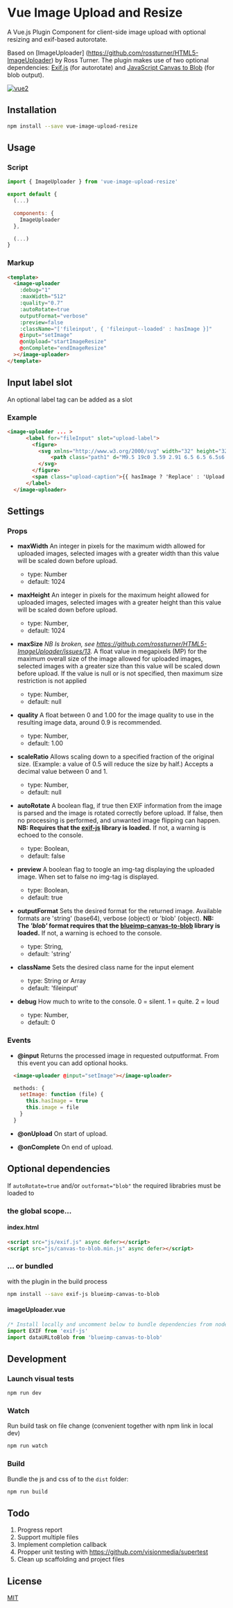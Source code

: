 # Vue Image Upload and Resize
A Vue.js Plugin Component for client-side image upload with optional resizing and exif-based autorotate.

Based on [ImageUploader] (https://github.com/rossturner/HTML5-ImageUploader) by Ross Turner. The plugin makes use of two optional dependencies: [Exif.js](https://github.com/exif-js/exif-js) (for autorotate)
and [JavaScript Canvas to Blob](https://github.com/blueimp/JavaScript-Canvas-to-Blob) (for blob output).

[![vue2](https://img.shields.io/badge/vue-2.x-brightgreen.svg)](https://vuejs.org/)


## Installation

```bash
npm install --save vue-image-upload-resize
```

## Usage


### Script
```js
import { ImageUploader } from 'vue-image-upload-resize'

export default {
  (...)

  components: {
    ImageUploader
  },

  (...)
}
```

### Markup

```html
<template>
  <image-uploader
    :debug="1"
    :maxWidth="512"
    :quality="0.7"
    :autoRotate=true
    outputFormat="verbose"
    :preview=false
    :className="['fileinput', { 'fileinput--loaded' : hasImage }]"
    @input="setImage"
    @onUpload="startImageResize"
    @onComplete="endImageResize"
  ></image-uploader>
</template>
```

## Input label slot
An optional label tag can be added as a slot

### Example
```html
<image-uploader ... >
      <label for="fileInput" slot="upload-label">
        <figure>
          <svg xmlns="http://www.w3.org/2000/svg" width="32" height="32" viewBox="0 0 32 32">
              <path class="path1" d="M9.5 19c0 3.59 2.91 6.5 6.5 6.5s6.5-2.91 6.5-6.5-2.91-6.5-6.5-6.5-6.5 2.91-6.5 6.5zM30 8h-7c-0.5-2-1-4-3-4h-8c-2 0-2.5 2-3 4h-7c-1.1 0-2 0.9-2 2v18c0 1.1 0.9 2 2 2h28c1.1 0 2-0.9 2-2v-18c0-1.1-0.9-2-2-2zM16 27.875c-4.902 0-8.875-3.973-8.875-8.875s3.973-8.875 8.875-8.875c4.902 0 8.875 3.973 8.875 8.875s-3.973 8.875-8.875 8.875zM30 14h-4v-2h4v2z"></path>
          </svg>
        </figure>
        <span class="upload-caption">{{ hasImage ? 'Replace' : 'Upload' }}</span>
      </label>
  </image-uploader>

```

## Settings

### Props

- **maxWidth**
An integer in pixels for the maximum width allowed for uploaded images, selected images with a greater width than this value will be scaled down before upload.
	* type: Number
	* default: 1024

- **maxHeight**
An integer in pixels for the maximum height allowed for uploaded images, selected images with a greater height than this value will be scaled down before upload.
	* type: Number,
	* default: 1024

- **maxSize**
*NB Is broken, see https://github.com/rossturner/HTML5-ImageUploader/issues/13.*
A float value in megapixels (MP) for the maximum overall size of the image allowed for uploaded images, selected images with a greater size than this value will be scaled down before upload. If the value is null or is not specified, then maximum size restriction is not applied
	* type: Number,
   * default: null

- **quality**
A float between 0 and 1.00 for the image quality to use in the resulting image data, around 0.9 is recommended.
   * type: Number,
   * default: 1.00

- **scaleRatio** Allows scaling down to a specified fraction of the original size. (Example: a value of 0.5 will reduce the size by half.) Accepts a decimal value between 0 and 1.
   * type: Number,
   * default: null

- **autoRotate**
A boolean flag, if true then EXIF information from the image is parsed and the image is rotated correctly before upload. If false, then no processing is performed, and unwanted image flipping can happen. **NB: Requires that the [exif-js](https://github.com/exif-js/exif-js) library is loaded.** If not, a warning is echoed to the console.
   * type: Boolean,
   * default: false

- **preview**
A boolean flag to toogle an img-tag displaying the uploaded image. When set to false no img-tag is displayed.
   * type: Boolean,
   * default: true

- **outputFormat**
Sets the desired format for the returned image. Available formats are 'string' (base64), verbose (object) or 'blob' (object). **NB: The *'blob'* format requires that the [blueimp-canvas-to-blob](https://github.com/blueimp/JavaScript-Canvas-to-Blob) library is loaded.** If not, a warning is echoed to the console.
   * type: String,
   * default: 'string'

- **className**
Sets the desired class name for the input element
   * type: String or Array
   * default: 'fileinput'


- **debug**
How much to write to the console. 0 = silent. 1 = quite. 2 = loud
   * type: Number,
   * default: 0

### Events

- **@input**
Returns the processed image in requested outputformat. From this event you can add optional hooks.

```html
  <image-uploader @input="setImage"></image-uploader>
```

```js
  methods: {
    setImage: function (file) {
      this.hasImage = true
      this.image = file
    }
  }

```

- **@onUpload**
On start of upload.

- **@onComplete**
On end of upload.



## Optional dependencies
If ```autoRotate=true``` and/or ```outformat="blob"``` the required librabries must be loaded to

### the global scope...

#### index.html

```html
<script src="js/exif.js" async defer></script>
<script src="js/canvas-to-blob.min.js" async defer></script>
```
### ... or bundled
with the plugin in the build process

```bash
npm install --save exif-js blueimp-canvas-to-blob
```

#### imageUploader.vue
```js
/* Install locally and uncomment below to bundle dependencies from node_modules */
import EXIF from 'exif-js'
import dataURLtoBlob from 'blueimp-canvas-to-blob'
```



## Development

### Launch visual tests

```bash
npm run dev
```
### Watch
Run build task on file change (convenient together with npm link in local dev)

```bash
npm run watch
```

### Build
Bundle the js and css of to the `dist` folder:

```bash
npm run build
```

## Todo
1. Progress report
2. Support multiple files
3. Implement completion callback
4. Propper unit testing with https://github.com/visionmedia/supertest
5. Clean up scaffolding and project files


## License

[MIT](http://opensource.org/licenses/MIT)
